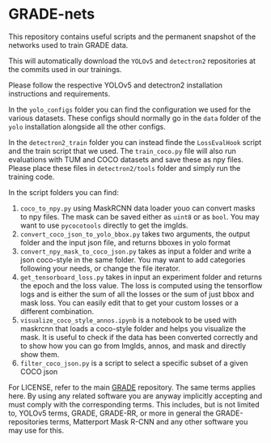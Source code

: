 # GRADE-nets

This repository contains useful scripts and the permanent snapshot of the networks used to train GRADE data.

This will automatically download the `YOLOv5` and `detectron2` repositories at the commits used in our trainings.

Please follow the respective YOLOv5 and detectron2 installation instructions and requirements.

In the `yolo_configs` folder you can find the configuration we used for the various datasets. These configs should normally go in the `data` folder of the `yolo` installation alongside all the other configs.

In the `detectron2_train` folder you can instead finde the `LossEvalHook` script and the train script that we used. The `train_coco.py` file will also run evaluations with TUM and COCO datasets and save these as npy files. Please place these files in `detectron2/tools` folder and simply run the training code.

In the script folders you can find:
1. `coco_to_npy.py` using MaskRCNN data loader youo can convert masks to npy files. The mask  can be saved either as `uint8` or as `bool`. You may want to use `pycocotools` directly to get the imgIds.
2. `convert_coco_json_to_yolo_bbox.py` takes two arguments, the output folder and the input json file, and returns bboxes in yolo format
3. `convert_npy_mask_to_coco_json.py` takes as input a folder and write a json coco-style in the same folder. You may want to add categories following your needs, or change the file iterator.
4. `get_tensorboard_loss.py` takes in input an experiment folder and returns the epoch and the loss value. The loss is computed using the tensorflow logs and is either the sum of all the losses or the sum of just bbox and mask loss. You can easily edit that to get your custom losses or a different combination. 
5. `visualize_coco_style_annos.ipynb` is a notebook to be used with maskrcnn that loads a coco-style folder and helps you visualize the mask. It is useful to check if the data has been converted correctly and to show how you can go from ImgIds, annos, and mask and directly show them.
6. `filter_coco_json.py` is a script to select a specific subset of a given COCO json

For LICENSE, refer to the main [GRADE](https://github.com/eliabntt/GRADE-RR) repository. The same terms applies here. By using any related software you are anyway implicitly accepting and must comply with the corresponding terms. This includes, but is not limited to, YOLOv5 terms, GRADE, GRADE-RR, or more in general the GRADE-repositories terms, Matterport Mask R-CNN and any other software you may use for this.

